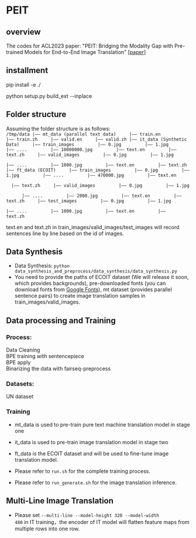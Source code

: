 # PEIT 
## overview
The codes for ACL2023 paper: "PEIT: Bridging the Modality Gap with Pre-trained Models for End-to-End Image Translation" [[paper](https://aclanthology.org/2023.acl-long.751/)]
## installment
pip install -e ./

python setup.py build_ext --inplace
## Folder structure
Assuming the folder structure is as follows:  
<code>/tmp/data
|—— mt_data (parallel text data)
    |—— train.en
    |—— train.zh
    |—— valid.en
    |—— valid.zh
|—— it_data (Synthetic Data)
    |—— train_images
        |—— 0.jpg
        |—— 1.jpg
        |—— ....
        |—— 10000000.jpg
        |—— text.en
        |—— text.zh
    |—— valid_images
        |—— 0.jpg
        |—— 1.jpg
        |—— ....
        |—— 1000.jpg
        |—— text.en
        |—— text.zh
|—— ft_data (ECOIT)
    |—— train_images
        |—— 0.jpg
        |—— 1.jpg
        |—— ....
        |—— 470000.jpg
        |—— text.en
        |—— text.zh
    |—— valid_images
        |—— 0.jpg
        |—— 1.jpg
        |—— ....
        |—— 2000.jpg
        |—— text.en
        |—— text.zh
    |—— test_images
        |—— 0.jpg
        |—— 1.jpg
        |—— ....
        |—— 1000.jpg
        |—— text.en
        |—— text.zh</code>
    

text.en and text.zh in train_images/valid_images/test_images will record sentences line by line based on the id of images.
## Data Synthesis
- Data Synthesis: <code>python data_synthesis_and_preprocess/data_synthesis/data_synthesis.py</code> 
- You need to provide the paths of ECOIT dataset (We will release it soon, which provides backgrounds), pre-downloaded fonts (you can download fonts from [Google Fonts](https://fonts.google.com/)), mt dataset (provides parallel sentence pairs) to create image translation samples in train_images/valid_images.
## Data processing and Training
### Process:  
Data Cleaning  
BPE training with sentencepiece  
BPE apply  
Binarizing the data with fairseq-preprocess  
### Datasets:  
UN dataset

### Training
- mt_data is used to pre-train pure text machine translation model in stage one
- it_data is used to pre-train image translation model in stage two
- ft_data is the ECOIT dataset and will be used to fine-tune image translation model.

- Please refer to <code>run.sh</code> for the complete training process.
- Please refer to <code>run_generate.sh</code> for the image translation inference.

## Multi-Line Image Translation
- Please set <code>--multi-line --model-height 320 --model-width 480</code> in IT training，the encoder of IT model will flatten feature maps from multiple rows into one row.



